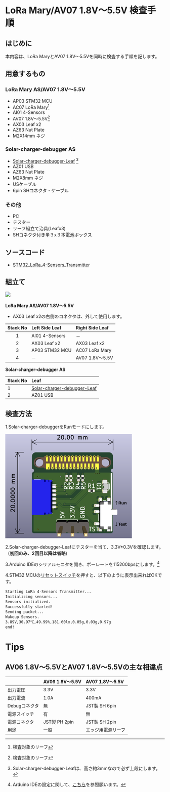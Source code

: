 # LoRa Mary/AV07 1.8V～5.5V 検査手順
## はじめに
本内容は、LoRa MaryとAV07 1.8V～5.5Vを同時に検査する手順を記します。
## 用意するもの
### LoRa Mary AS/AV07 1.8V～5.5V
* AP03 STM32 MCU
* AC07 LoRa Mary[^1]
* AI01 4-Sensors
* AV07 1.8V～5.5V[^1]
* AX03 Leaf x2  
* AZ63 Nut Plate
* M2X14mm ネジ
[^1]:検査対象のリーフ
### Solar-charger-debugger AS
* [Solar-charger-debugger-Leaf](https://github.com/Leafony/HW-Design-Files/tree/master/Solar-charger-debugger-Leaf) [^2]
* AZ01 USB
* AZ63 Nut Plate
* M2X8mm ネジ
* USケーブル
* 6pin SHコネクタ・ケーブル 
[^2]:Solar-charger-debugger-Leafは、高さ約3mmなので必ず上段にします。
### その他
* PC
* テスター
* リーフ組立て治具(Leafx3)
* SHコネクタ付き単３x３本電池ボックス 

## ソースコード
* [STM32_LoRa_4-Sensors_Transmitter](https://github.com/Leafony/Sample-Sketches/tree/master/STM32_LoRa_4-Sensors_Transmitter)
## 組立て
<img src="./docs/L3Jig_LTE-M.jpg" width="400" />

**LoRa Mary AS/AV07 1.8V～5.5V**</br>

* AX03 Leaf x2の右側のコネクタは、外して使用します。 

|Stack No| Left Side Leaf| Right Side Leaf |
| :---:  | :--- | :--- |
|1 |   AI01 4-Sensors | － |
|2|  AX03 Leaf x2 | AX03 Leaf x2| 
|3|  AP03 STM32 MCU | AC07 LoRa Mary| 
|4|  － | AV07 1.8V～5.5V| 

**Solar-charger-debugger AS**</br>

|Stack No| Leaf | 
| :---  | :--- | 
|1 |   [Solar-charger-debugger-Leaf](https://github.com/Leafony/HW-Design-Files/tree/master/Solar-charger-debugger-Leaf) |
|2|  AZ01 USB| 
## 検査方法
1.Solar-charger-debuggerをRunモードにします。

<img src="https://github.com/Leafony/HW-Design-Files/blob/master/AC07_LoRa_Mary/docs/Solar-charger-debugger-Leaf_3d.png" width="400" />

2.Solar-charger-debugger-Leafにテスターを当て、3.3V±0.3Vを確認します。（**初回のみ、2回目以降は省略**)
 
3.Arduino IDEのシリアルモニタを開き、ボーレートを115200bpsにします。[^3]
[^3]:Arduino IDEの設定に関して、[こちら](https://docs.leafony.com/docs/environment/stm32/arduino_ide/)を参照願います。

4.STM32 MCUの[リセットスイッチ](https://docs.leafony.com/docs/environment/stm32/arduino_ide/#%E3%83%9E%E3%82%A4%E3%82%B3%E3%83%B3%E3%83%9C%E3%83%BC%E3%83%89%E3%81%AE%E5%8B%95%E4%BD%9C%E7%A2%BA%E8%AA%8D)を押すと、以下のように表示出来ればOKです。

```
Starting LoRa 4-Sensors Transmitter...
Initializing sensors...
Sensors initialized.
Successfully started!
Sending packet... 
Wakeup Sensors.
3.89V,30.97℃,49.99%,181.60lx,0.05g,0.03g,0.97g
end!
```
# Tips
## AV06 1.8V～5.5VとAV07 1.8V～5.5Vの主な相違点
|　| AV06 1.8V～5.5V| AV07 1.8V～5.5V |
| :---  | :--- | :--- |
|出力電圧|   3.3V |3.3V |
|出力電流|  1.0A | 400mA| 
|Debugコネクタ|  無 |JST製 SH 6pin | 
|電源スイッチ|  有 |無 | 
|電源コネクタ| JST製 PH 2pin | JST製 SH 2pin| 
|用途| 一般 | エッジ用電源リーフ| 



